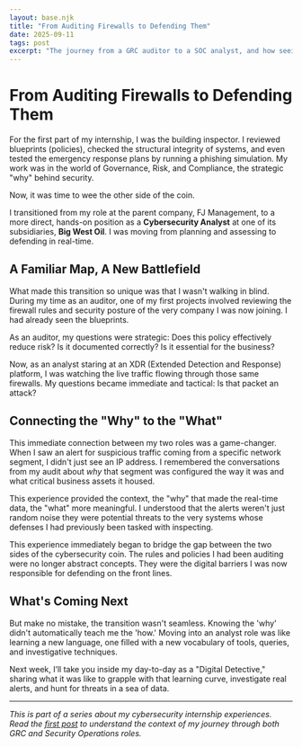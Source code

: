 ```yaml
---
layout: base.njk
title: "From Auditing Firewalls to Defending Them"
date: 2025-09-11
tags: post
excerpt: "The journey from a GRC auditor to a SOC analyst, and how seeing security from both sides provides a unique and powerful perspective."
---
```


# From Auditing Firewalls to Defending Them

For the first part of my internship, I was the building inspector. I reviewed blueprints (policies), checked the structural integrity of systems, and even tested the emergency response plans by running a phishing simulation. My work was in the world of Governance, Risk, and Compliance, the strategic "why" behind security.

Now, it was time to wee the other side of the coin.

I transitioned from my role at the parent company, FJ Management, to a more direct, hands-on position as a **Cybersecurity Analyst** at one of its subsidiaries, **Big West Oil**. I was moving from planning and assessing to defending in real-time.

## A Familiar Map, A New Battlefield

What made this transition so unique was that I wasn't walking in blind. During my time as an auditor, one of my first projects involved reviewing the firewall rules and security posture of the very company I was now joining. I had already seen the blueprints.

As an auditor, my questions were strategic: Does this policy effectively reduce risk? Is it documented correctly? Is it essential for the business?

Now, as an analyst staring at an XDR (Extended Detection and Response) platform, I was watching the live traffic flowing through those same firewalls. My questions became immediate and tactical: Is that packet an attack?

## Connecting the "Why" to the "What"

This immediate connection between my two roles was a game-changer. When I saw an alert for suspicious traffic coming from a specific network segment, I didn't just see an IP address. I remembered the conversations from my audit about *why* that segment was configured the way it was and what critical business assets it housed.

This experience provided the context, the "why" that made the real-time data, the "what" more meaningful. I understood that the alerts weren't just random noise they were potential threats to the very systems whose defenses I had previously been tasked with inspecting.

This experience immediately began to bridge the gap between the two sides of the cybersecurity coin. The rules and policies I had been auditing were no longer abstract concepts. They were the digital barriers I was now responsible for defending on the front lines.

## What's Coming Next

But make no mistake, the transition wasn't seamless. Knowing the 'why' didn't automatically teach me the 'how.' Moving into an analyst role was like learning a new language, one filled with a new vocabulary of tools, queries, and investigative techniques.

Next week, I’ll take you inside my day-to-day as a "Digital Detective," sharing what it was like to grapple with that learning curve, investigate real alerts, and hunt for threats in a sea of data.

---

*This is part of a series about my cybersecurity internship experiences. Read the [first post](/posts/the-two-sides-of-the-security-coin/) to understand the context of my journey through both GRC and Security Operations roles.*